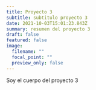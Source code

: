 ```yaml
---
title: Proyecto 3
subtitle: subtitulo proyecto 3
date: 2021-10-03T15:01:23.843Z
summary: resumen del proyecto 3
draft: false
featured: false
image:
  filename: ""
  focal_point: ""
  preview_only: false
---
```

Soy el cuerpo del proyecto 3